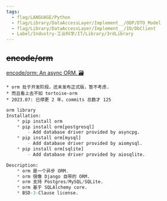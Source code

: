```yaml
---
tags:
  - flag/LANGUAGE/Python
  - flag/Library/DataAccessLayer/Implement__/OOP/DTO_Model
  - flag/Library/DataAccessLayer/Implement__/IO/DbClient
  - Label/Industry-工业科学/IT/Library/3rdLibrary
---
```


## ~~encode/orm~~

[encode/orm: An async ORM. 🗃](https://github.com/encode/orm)


    * orm 处于开发阶段，还未发布正式版，暂不考虑.
    * 而且看上去不如 tortoise-orm
    * 2023.07: 已停更 2 年，commits 总数才 125


```python
orm library
Installation:
    * pip install orm
    * pip install orm[postgresql]
        - Add database driver provided by asyncpg.
    * pip install orm[mysql]
        - Add database driver provided by aiomysql.
    * pip install orm[sqlite]
        - Add database driver provided by aiosqlite.

Description:
    * orm 是一个异步 ORM.
    * orm 很像 Django 自带的 ORM.
    * orm 支持 Postgres/MySQL/SQLite.
    * orm 基于 SQLAlchemy core.
    * BSD-3-Clause license.


```